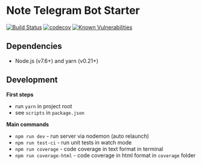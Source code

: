 Note Telegram Bot Starter
=================================
[![Build Status](https://travis-ci.org/arusakov/node-telegram-bot-starter.svg?branch=master)](https://travis-ci.org/arusakov/node-telegram-bot-starter)
[![codecov](https://codecov.io/gh/arusakov/node-telegram-bot-starter/branch/master/graph/badge.svg)](https://codecov.io/gh/arusakov/node-telegram-bot-starter)
[![Known Vulnerabilities](https://snyk.io/test/github/arusakov/node-telegram-bot-starter/badge.svg)](https://snyk.io/test/github/arusakov/node-telegram-bot-starter)

Dependencies
------------
* Node.js (v7.6+) and yarn (v0.21+)

Development
-----------
**First steps**
* run `yarn` in project root
* see `scripts` in `package.json`

**Main commands**
* `npm run dev` - run server via nodemon (auto relaunch)
* `npm run test-ci` - run unit tests in watch mode
* `npm run coverage` - code coverage in text format in terminal
* `npm run coverage-html` - code coverage in html format in `coverage` folder

